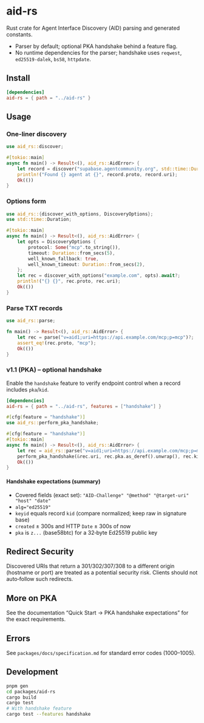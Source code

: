 # aid-rs

Rust crate for Agent Interface Discovery (AID) parsing and generated constants.

- Parser by default; optional PKA handshake behind a feature flag.
- No runtime dependencies for the parser; handshake uses `reqwest`, `ed25519-dalek`, `bs58`, `httpdate`.

## Install

```toml
[dependencies]
aid-rs = { path = "../aid-rs" }
```

## Usage

### One-liner discovery

```rust
use aid_rs::discover;

#[tokio::main]
async fn main() -> Result<(), aid_rs::AidError> {
    let record = discover("supabase.agentcommunity.org", std::time::Duration::from_secs(2)).await?;
    println!("Found {} agent at {}", record.proto, record.uri);
    Ok(())
}
```

### Options form

```rust
use aid_rs::{discover_with_options, DiscoveryOptions};
use std::time::Duration;

#[tokio::main]
async fn main() -> Result<(), aid_rs::AidError> {
    let opts = DiscoveryOptions {
        protocol: Some("mcp".to_string()),
        timeout: Duration::from_secs(5),
        well_known_fallback: true,
        well_known_timeout: Duration::from_secs(2),
    };
    let rec = discover_with_options("example.com", opts).await?;
    println!("{} {}", rec.proto, rec.uri);
    Ok(())
}
```

### Parse TXT records

```rust
use aid_rs::parse;

fn main() -> Result<(), aid_rs::AidError> {
    let rec = parse("v=aid1;uri=https://api.example.com/mcp;p=mcp")?;
    assert_eq!(rec.proto, "mcp");
    Ok(())
}
```

### v1.1 (PKA) – optional handshake

Enable the `handshake` feature to verify endpoint control when a record includes `pka`/`kid`.

```toml
[dependencies]
aid-rs = { path = "../aid-rs", features = ["handshake"] }
```

```rust
#[cfg(feature = "handshake")]
use aid_rs::perform_pka_handshake;

#[cfg(feature = "handshake")]
#[tokio::main]
async fn main() -> Result<(), aid_rs::AidError> {
    let rec = aid_rs::parse("v=aid1;uri=https://api.example.com/mcp;p=mcp;k=zBase58;i=g1")?;
    perform_pka_handshake(&rec.uri, rec.pka.as_deref().unwrap(), rec.kid.as_deref().unwrap(), std::time::Duration::from_secs(2)).await?;
    Ok(())
}
```

#### Handshake expectations (summary)

- Covered fields (exact set): `"AID-Challenge" "@method" "@target-uri" "host" "date"`
- `alg="ed25519"`
- `keyid` equals record `kid` (compare normalized; keep raw in signature base)
- `created` ± 300s and HTTP `Date` ± 300s of now
- `pka` is `z...` (base58btc) for a 32‑byte Ed25519 public key

## Redirect Security

Discovered URIs that return a 301/302/307/308 to a different origin (hostname or port) are treated as a potential security risk. Clients should not auto‑follow such redirects.

## More on PKA

See the documentation “Quick Start → PKA handshake expectations” for the exact requirements.

## Errors

See `packages/docs/specification.md` for standard error codes (1000–1005).

## Development

```bash
pnpm gen
cd packages/aid-rs
cargo build
cargo test
# With handshake feature
cargo test --features handshake
```
